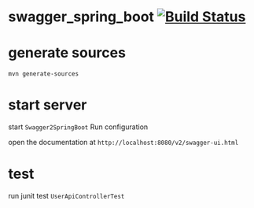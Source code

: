 # swagger_spring_boot [![Build Status](https://travis-ci.org/hofiorg/swagger_spring_boot.svg?branch=master)](https://travis-ci.org/hofiorg/swagger_spring_boot)

# generate sources

`mvn generate-sources`

# start server

start `Swagger2SpringBoot` Run configuration 

open the documentation at `http://localhost:8080/v2/swagger-ui.html`

# test

run junit test `UserApiControllerTest`